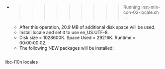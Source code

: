 * >>>>>>>>> Running inst-min-con-02-locale.sh ...
  * After this operation, 20.9 MB of additional disk space will be used.
  * Install locale and set it to use en_US.UTF-8.
  * Disk size = 1028600K. Space Used = 29216K. Runtime = 00:00:00:02.
  * The following NEW packages will be installed:
  ```bash
libc-l10n locales
  ```
